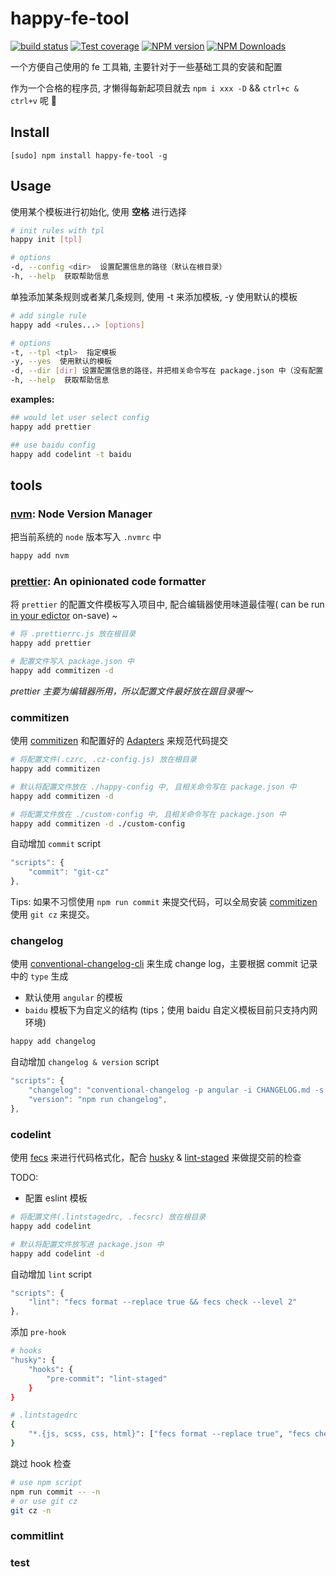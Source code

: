 # happy-fe-tool

[![build status](https://img.shields.io/travis/cyseria/happy-fe-tool/master.svg?style=flat-square)](https://travis-ci.org/cyseria/happy-fe-tool)
[![Test coverage](https://img.shields.io/codecov/c/github/cyseria/happy-fe-tool.svg?style=flat-square)](https://codecov.io/github/cyseria/happy-fe-tool?branch=master)
[![NPM version](https://img.shields.io/npm/v/happy-fe-tool.svg?style=flat-square)](https://www.npmjs.com/package/happy-fe-tool)
[![NPM Downloads](https://img.shields.io/npm/dm/happy-fe-tool.svg?style=flat-square&maxAge=43200)](https://www.npmjs.com/package/happy-fe-tool)

一个方便自己使用的 fe 工具箱, 主要针对于一些基础工具的安装和配置

作为一个合格的程序员, 才懒得每新起项目就去 `npm i xxx -D` && `ctrl+c & ctrl+v` 呢 🌝

## Install
```
[sudo] npm install happy-fe-tool -g
```

## Usage

使用某个模板进行初始化, 使用 **空格** 进行选择

```bash
# init rules with tpl
happy init [tpl]

# options
-d, --config <dir>  设置配置信息的路径（默认在根目录）
-h, --help  获取帮助信息
```

单独添加某条规则或者某几条规则, 使用 -t 来添加模板, -y 使用默认的模板

```bash
# add single rule
happy add <rules...> [options]

# options
-t, --tpl <tpl>  指定模板
-y, --yes  使用默认的模板
-d, --dir [dir] 设置配置信息的路径，并把相关命令写在 package.json 中（没有配置 dir 默认在 happy-config）
-h, --help  获取帮助信息
```

**examples:**

```bash
## would let user select config
happy add prettier

## use baidu config
happy add codelint -t baidu
```

## tools
### [nvm](https://github.com/creationix/nvm): Node Version Manager

把当前系统的 `node` 版本写入 `.nvmrc` 中

```bash
happy add nvm
```

### [prettier](https://github.com/prettier/prettier): An opinionated code formatter

将 `prettier` 的配置文件模板写入项目中, 配合编辑器使用味道最佳喔( can be run [in your edictor](https://prettier.io/docs/en/editors.html) on-save) ~

```bash
# 将 .prettierrc.js 放在根目录
happy add prettier

# 配置文件写入 package.json 中
happy add commitizen -d
```

*prettier 主要为编辑器所用，所以配置文件最好放在跟目录喔～*

### commitizen

使用 [commitizen](https://github.com/commitizen/cz-cli) 和配置好的 [Adapters](https://github.com/commitizen/cz-cli#adapters) 来规范代码提交


```bash
# 将配置文件(.czrc, .cz-config.js) 放在根目录
happy add commitizen

# 默认将配置文件放在 ./happy-config 中, 且相关命令写在 package.json 中
happy add commitizen -d

# 将配置文件放在 ./custom-config 中, 且相关命令写在 package.json 中
happy add commitizen -d ./custom-config
```

自动增加 `commit` script

```javascript
"scripts": {
    "commit": "git-cz"
},
```

Tips: 如果不习惯使用 `npm run commit` 来提交代码，可以全局安装 [commitizen](https://github.com/commitizen/cz-cli) 使用 `git cz` 来提交。

### changelog

使用 [conventional-changelog-cli](https://github.com/conventional-changelog/conventional-changelog/tree/master/packages/conventional-changelog-cli) 来生成 change log，主要根据 commit 记录中的 `type` 生成

- 默认使用 `angular` 的模板
- `baidu` 模板下为自定义的结构 (tips；使用 baidu 自定义模板目前只支持内网环境)


```bash
happy add changelog
```

自动增加 `changelog & version` script

```javascript
"scripts": {
    "changelog": "conventional-changelog -p angular -i CHANGELOG.md -s -r 0 && git add CHANGELOG.md",
    "version": "npm run changelog",
},
```

### codelint

使用 [fecs](https://github.com/ecomfe/fecs) 来进行代码格式化，配合 [husky](https://github.com/typicode/husky) & [lint-staged](https://github.com/okonet/lint-staged) 来做提交前的检查

TODO:
- 配置 eslint 模板


```bash
# 将配置文件(.lintstagedrc, .fecsrc) 放在根目录
happy add codelint

# 默认将配置文件放写进 package.json 中
happy add codelint -d
```

自动增加 `lint` script

```javascript
"scripts": {
    "lint": "fecs format --replace true && fecs check --level 2"
},
```

添加 `pre-hook`

```bash
# hooks
"husky": {
    "hooks": {
        "pre-commit": "lint-staged"
    }
}

# .lintstagedrc
{
    "*.{js, scss, css, html}": ["fecs format --replace true", "fecs check --level 2", "git add"]
}
```

跳过 hook 检查

```bash
# use npm script
npm run commit -- -n
# or use git cz
git cz -n
```

### commitlint

### test
